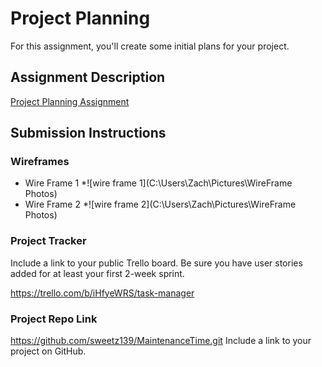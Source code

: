 # Project Planning
For this assignment, you'll create some initial plans for your project.

## Assignment Description
[Project Planning Assignment](https://education.launchcode.org/liftoff/modules/assignments/project-planning)

## Submission Instructions

### Wireframes
* Wire Frame 1
    *![wire frame 1](C:\Users\Zach\Pictures\WireFrame Photos)
* Wire Frame 2
    *![wire frame 2](C:\Users\Zach\Pictures\WireFrame Photos)

### Project Tracker

Include a link to your public Trello board. Be sure you have user stories added for at least your first 2-week sprint.

https://trello.com/b/iHfyeWRS/task-manager
### Project Repo Link
https://github.com/sweetz139/MaintenanceTime.git
Include a link to your project on GitHub.
